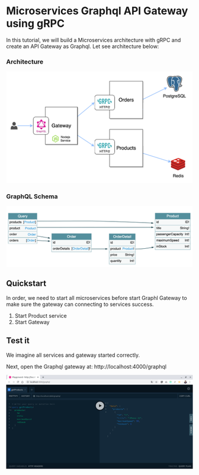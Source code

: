 # Microservices Graphql API Gateway using gRPC

In this tutorial, we will build a Microservices architecture with gRPC and create an API Gateway as Graphql.
Let see architecture below:

### Architecture

![Architecture](docs/assets/images/architecture.png)

### GraphQL Schema

![Architecture](docs/assets/images/graphql-schema.png)

## Quickstart

In order, we need to start all microservices before start Graphl Gateway 
to make sure the gateway can connecting to services success.

1. Start Product service
2. Start Gateway

## Test it

We imagine all services and gateway started correctly.

Next, open the Graphql gateway at: http://localhost:4000/graphql

![Architecture](docs/assets/images/graphql-gateway-result.png)
